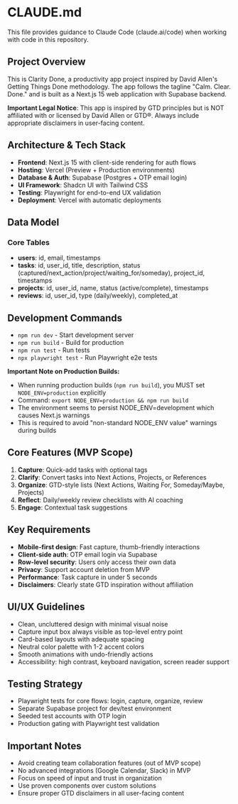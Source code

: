 # CLAUDE.md

This file provides guidance to Claude Code (claude.ai/code) when working with code in this repository.

## Project Overview

This is Clarity Done, a productivity app project inspired by David Allen's Getting Things Done methodology. The app follows the tagline "Calm. Clear. Done." and is built as a Next.js 15 web application with Supabase backend.

**Important Legal Notice**: This app is inspired by GTD principles but is NOT affiliated with or licensed by David Allen or GTD®. Always include appropriate disclaimers in user-facing content.

## Architecture & Tech Stack

- **Frontend**: Next.js 15 with client-side rendering for auth flows
- **Hosting**: Vercel (Preview + Production environments)
- **Database & Auth**: Supabase (Postgres + OTP email login)
- **UI Framework**: Shadcn UI with Tailwind CSS
- **Testing**: Playwright for end-to-end UX validation
- **Deployment**: Vercel with automatic deployments

## Data Model

### Core Tables

- **users**: id, email, timestamps
- **tasks**: id, user_id, title, description, status (captured/next_action/project/waiting_for/someday), project_id, timestamps
- **projects**: id, user_id, name, status (active/complete), timestamps
- **reviews**: id, user_id, type (daily/weekly), completed_at

## Development Commands

- `npm run dev` - Start development server
- `npm run build` - Build for production
- `npm run test` - Run tests
- `npx playwright test` - Run Playwright e2e tests

**Important Note on Production Builds:**

- When running production builds (`npm run build`), you MUST set `NODE_ENV=production` explicitly
- Command: `export NODE_ENV=production && npm run build`
- The environment seems to persist NODE_ENV=development which causes Next.js warnings
- This is required to avoid "non-standard NODE_ENV value" warnings during builds

## Core Features (MVP Scope)

1. **Capture**: Quick-add tasks with optional tags
2. **Clarify**: Convert tasks into Next Actions, Projects, or References
3. **Organize**: GTD-style lists (Next Actions, Waiting For, Someday/Maybe, Projects)
4. **Reflect**: Daily/weekly review checklists with AI coaching
5. **Engage**: Contextual task suggestions

## Key Requirements

- **Mobile-first design**: Fast capture, thumb-friendly interactions
- **Client-side auth**: OTP email login via Supabase
- **Row-level security**: Users only access their own data
- **Privacy**: Support account deletion from MVP
- **Performance**: Task capture in under 5 seconds
- **Disclaimers**: Clearly state GTD inspiration without affiliation

## UI/UX Guidelines

- Clean, uncluttered design with minimal visual noise
- Capture input box always visible as top-level entry point
- Card-based layouts with adequate spacing
- Neutral color palette with 1-2 accent colors
- Smooth animations with undo-friendly actions
- Accessibility: high contrast, keyboard navigation, screen reader support

## Testing Strategy

- Playwright tests for core flows: login, capture, organize, review
- Separate Supabase project for dev/test environment
- Seeded test accounts with OTP login
- Production gating with Playwright test validation

## Important Notes

- Avoid creating team collaboration features (out of MVP scope)
- No advanced integrations (Google Calendar, Slack) in MVP
- Focus on speed of input and trust in organization
- Use proven components over custom solutions
- Ensure proper GTD disclaimers in all user-facing content

